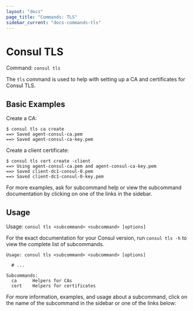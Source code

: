 ```yaml
---
layout: "docs"
page_title: "Commands: TLS"
sidebar_current: "docs-commands-tls"
---
```


# Consul TLS

Command: `consul tls`

The `tls` command is used to help with setting up a CA and certificates for Consul TLS.

## Basic Examples

Create a CA:

```text
$ consul tls ca create
==> Saved agent-consul-ca.pem
==> Saved agent-consul-ca-key.pem
```

Create a client certificate:

```text
$ consul tls cert create -client
==> Using agent-consul-ca.pem and agent-consul-ca-key.pem
==> Saved client-dc1-consul-0.pem
==> Saved client-dc1-consul-0-key.pem
```

For more examples, ask for subcommand help or view the subcommand documentation
by clicking on one of the links in the sidebar.

## Usage

Usage: `consul tls <subcommand> <subcommand> [options]`

For the exact documentation for your Consul version, run `consul tls -h` to
view the complete list of subcommands.

```text
Usage: consul tls <subcommand> <subcommand> [options]

  # ...

Subcommands:
  ca      Helpers for CAs
  cert    Helpers for certificates
```

For more information, examples, and usage about a subcommand, click on the name
of the subcommand in the sidebar or one of the links below:
